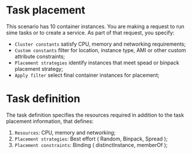 # Task placement

This scenario has 10 container instances. You are making a request to run sime tasks or to create a service. As part of that request, you specify:

- `Cluster constants` satisfy CPU, memory and networking requirements;
- `Custom constants` filter for location, instance type, AMI or other custom attribute constraints;
- `Placement strategies` identify instances that meet spead or binpack placement strategy;
- `Apply filter` select final container instances for placement;

# Task definition

The task definition specifies the resources required in addition to the task placement information, that defines:

1. `Resources`: CPU, memory and networking;
2. `Placement strategies`: Best effort ( Random, Binpack, Spread );
3. `Placement constraints`: Binding ( distinctInstance, memberOf );
